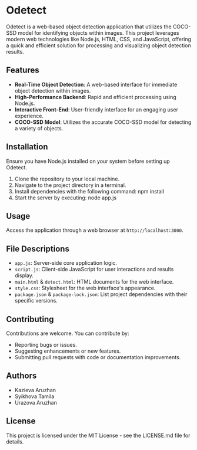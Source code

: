 # Odetect

Odetect is a web-based object detection application that utilizes the COCO-SSD model for identifying objects within images. This project leverages modern web technologies like Node.js, HTML, CSS, and JavaScript, offering a quick and efficient solution for processing and visualizing object detection results.

## Features

- **Real-Time Object Detection**: A web-based interface for immediate object detection within images.
- **High-Performance Backend**: Rapid and efficient processing using Node.js.
- **Interactive Front-End**: User-friendly interface for an engaging user experience.
- **COCO-SSD Model**: Utilizes the accurate COCO-SSD model for detecting a variety of objects.

## Installation

Ensure you have Node.js installed on your system before setting up Odetect.

1. Clone the repository to your local machine.
2. Navigate to the project directory in a terminal.
3. Install dependencies with the following command:
npm install
4. Start the server by executing:
node app.js

## Usage

Access the application through a web browser at `http://localhost:3000`.

## File Descriptions

- `app.js`: Server-side core application logic.
- `script.js`: Client-side JavaScript for user interactions and results display.
- `main.html` & `detect.html`: HTML documents for the web interface.
- `style.css`: Stylesheet for the web interface's appearance.
- `package.json` & `package-lock.json`: List project dependencies with their specific versions.

## Contributing

Contributions are welcome. You can contribute by:

- Reporting bugs or issues.
- Suggesting enhancements or new features.
- Submitting pull requests with code or documentation improvements.

## Authors

- Kazieva Aruzhan
- Syikhova Tamila
- Urazova Aruzhan

## License
This project is licensed under the MIT License - see the LICENSE.md file for details.
